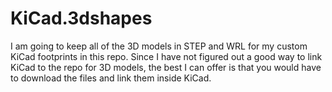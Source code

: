 # KiCad.3dshapes
I am going to keep all of the 3D models in STEP and WRL for my custom KiCad footprints in this repo. Since I have not figured out a good way to link KiCad to the repo for 3D models, the best I can offer is that you would have to download the files and link them inside KiCad.
